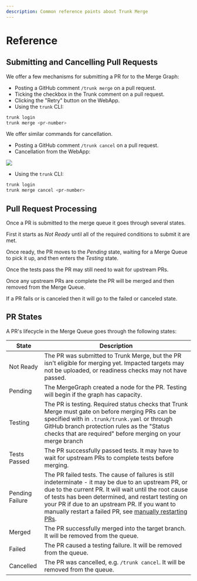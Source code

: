 ```yaml
---
description: Common reference points about Trunk Merge
---
```


# Reference

## Submitting and Cancelling Pull Requests

We offer a few mechanisms for submitting a PR for to the Merge Graph:

- Posting a GitHub comment `/trunk merge` on a pull request.
- Ticking the checkbox in the Trunk comment on a pull request.
- Clicking the "Retry" button on the WebApp.
- Using the `trunk` CLI:

```sh
trunk login
trunk merge <pr-number>
```

We offer similar commands for cancellation.

- Posting a GitHub comment `/trunk cancel` on a pull request.
- Cancellation from the WebApp:

![ ](https://682515401-files.gitbook.io/~/files/v0/b/gitbook-x-prod.appspot.com/o/spaces%2F61Ep9MrYBkJa0Yq3zS1s%2Fuploads%2FB3iNMFKaJcDI7DOso2cR%2Fimage.png?alt=media&token=016dc503-b4d9-43d0-b965-4931548c0a51)

- Using the `trunk` CLI:

```sh
trunk login
trunk merge cancel <pr-number>
```

## Pull Request Processing

Once a PR is submitted to the merge queue it goes through several states.

First it starts as _Not Ready_ until all of the required conditions to submit it are met.

Once ready, the PR moves to the _Pending_ state, waiting for a Merge Queue to pick it up, and then enters the _Testing_ state.

Once the tests pass the PR may still need to wait for upstream PRs.

Once any upstream PRs are complete the PR will be merged and then removed from the Merge Queue.

If a PR fails or is canceled then it will go to the failed or canceled state.

## PR States

A PR's lifecycle in the Merge Queue goes through the following states:

| State           | Description                                                                                                                                                                                                                                                                                                                                                                      |
| --------------- | -------------------------------------------------------------------------------------------------------------------------------------------------------------------------------------------------------------------------------------------------------------------------------------------------------------------------------------------------------------------------------- |
| Not Ready       | The PR was submitted to Trunk Merge, but the PR isn't eligible for merging yet. Impacted targets may not be uploaded, or readiness checks may not have passed.                                                                                                                                                                                                                   |
| Pending         | The MergeGraph created a node for the PR. Testing will begin if the graph has capacity.                                                                                                                                                                                                                                                                                          |
| Testing         | The PR is testing. Required status checks that Trunk Merge must gate on before merging PRs can be specified with in `.trunk/trunk.yaml` or through GitHub branch protection rules as the "Status checks that are required" before merging on your merge branch                                                                                                                   |
| Tests Passed    | The PR successfully passed tests. It may have to wait for upstream PRs to complete tests before merging.                                                                                                                                                                                                                                                                         |
| Pending Failure | The PR failed tests. The cause of failures is still indeterminate - it may be due to an upstream PR, or due to the current PR. It will wait until the root cause of tests has been determined, and restart testing on your PR if due to an upstream PR. If you want to manually restart a failed PR, see [manually restarting PRs](using-the-merge-ui.md#restarting-failed-prs). |
| Merged          | The PR successfully merged into the target branch. It will be removed from the queue.                                                                                                                                                                                                                                                                                            |
| Failed          | The PR caused a testing failure. It will be removed from the queue.                                                                                                                                                                                                                                                                                                              |
| Cancelled       | The PR was cancelled, e.g. `/trunk cancel`. It will be removed from the queue.                                                                                                                                                                                                                                                                                                   |
